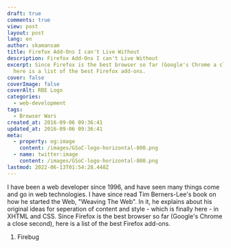```yaml
---
draft: true
comments: true
view: post
layout: post
lang: en
author: skamansam
title: Firefox Add-Ons I can't Live Without
description: Firefox Add-Ons I can't Live Without
excerpt: Since Firefox is the best browser so far (Google's Chrome a close second),
  here is a list of the best Firefox add-ons.
cover: false
coverImage: false
coverAlt: RBE Logo
categories:
  - web-development
tags:
  - Browser Wars
created_at: 2016-09-06 09:36:41
updated_at: 2016-09-06 09:36:41
meta:
  - property: og:image
    content: /images/GSoC-logo-horizontal-800.png
  - name: twitter:image
    content: /images/GSoC-logo-horizontal-800.png
lastmod: 2022-06-13T01:54:28.448Z
---
```


I have been a web developer since 1996, and have seen many things come and go in
web technologies. I have since read Tim Berners-Lee's book on how he started the
Web, "Weaving The Web". In it, he explains about his original ideas for
seperation of content and style - which is finally here - in XHTML and CSS.
Since Firefox is the best browser so far (Google's Chrome a close second), here
is a list of the best Firefox add-ons.

1. Firebug
